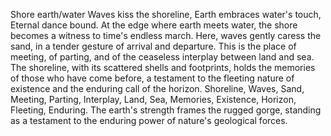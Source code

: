 Shore earth/water
Waves kiss the shoreline,
Earth embraces water's touch,
Eternal dance bound.
At the edge where earth meets water, the shore becomes a witness to time's endless march. Here, waves gently caress the sand, in a tender gesture of arrival and departure. This is the place of meeting, of parting, and of the ceaseless interplay between land and sea. The shoreline, with its scattered shells and footprints, holds the memories of those who have come before, a testament to the fleeting nature of existence and the enduring call of the horizon.
Shoreline, Waves, Sand, Meeting, Parting, Interplay, Land, Sea, Memories, Existence, Horizon, Fleeting, Enduring.
The earth's strength frames the rugged gorge, standing as a testament to the enduring power of nature's geological forces.